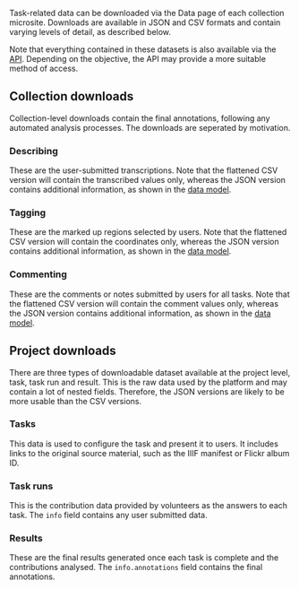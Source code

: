 Task-related data can be downloaded via the Data page of each collection
microsite. Downloads are available in JSON and CSV formats and contain varying
levels of detail, as described below.

Note that everything contained in these datasets is also available via the
[API](/data/api.md). Depending on the objective, the API may provide a more
suitable method of access.

## Collection downloads

Collection-level downloads contain the final annotations, following any
automated analysis processes. The downloads are seperated by motivation.

### Describing

These are the user-submitted transcriptions. Note that the flattened
CSV version will contain the transcribed values only, whereas the JSON
version contains additional information, as shown in the
[data model](/data/model.md).

### Tagging

These are the marked up regions selected by users. Note that the flattened
CSV version will contain the coordinates only, whereas the JSON version
contains additional information, as shown in the [data model](/data/model.md).

### Commenting

These are the comments or notes submitted by users for all tasks. Note that the
flattened CSV version will contain the comment values only, whereas the JSON
version contains additional information, as shown in the
[data model](/data/model.md).

## Project downloads

There are three types of downloadable dataset available at the project level,
task, task run and result. This is the raw data used by the platform and may
contain a lot of nested fields. Therefore, the JSON versions are likely
to be more usable than the CSV versions.

### Tasks

This data is used to configure the task and present it to users. It includes
links to the original source material, such as the IIIF manifest or Flickr
album ID.

### Task runs

This is the contribution data provided by volunteers as the answers to each
task. The `info` field contains any user submitted data.

### Results

These are the final results generated once each task is complete and the
contributions analysed. The `info.annotations` field contains the final
annotations.
